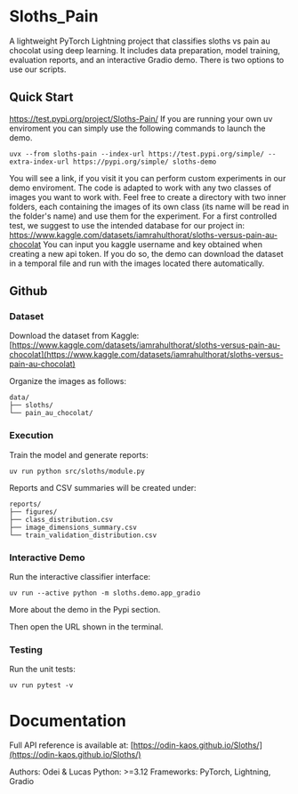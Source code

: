 # Sloths_Pain

A lightweight PyTorch Lightning project that classifies sloths vs pain au chocolat using deep learning. It includes data preparation, model training, evaluation reports, and an interactive Gradio demo.
There is two options to use our scripts.

## Quick Start
https://test.pypi.org/project/Sloths-Pain/
If you are running your own uv enviroment you can simply use the following commands to launch the demo.
```
uvx --from sloths-pain --index-url https://test.pypi.org/simple/ --extra-index-url https://pypi.org/simple/ sloths-demo
```
You will see a link, if you visit it you can perform custom experiments in our demo enviroment.
The code is adapted to work with any two classes of images you want to work with. Feel free to create a directory with two inner folders, each containing the images of its own class (its name will be read in the folder's name) and use them for the experiment.
For a first controlled test, we suggest to use the intended database for our project in:
https://www.kaggle.com/datasets/iamrahulthorat/sloths-versus-pain-au-chocolat
You can input you kaggle username and key obtained when creating a new api token. If you do so, the demo can download the dataset in a temporal file and run with the images located there automatically.

## Github

### Dataset

Download the dataset from Kaggle:
[https://www.kaggle.com/datasets/iamrahulthorat/sloths-versus-pain-au-chocolat](https://www.kaggle.com/datasets/iamrahulthorat/sloths-versus-pain-au-chocolat)

Organize the images as follows:
```
data/
├── sloths/
└── pain_au_chocolat/
```
### Execution

Train the model and generate reports:
```
uv run python src/sloths/module.py
```
Reports and CSV summaries will be created under:
```
reports/
├── figures/
├── class_distribution.csv
├── image_dimensions_summary.csv
└── train_validation_distribution.csv
```
### Interactive Demo

Run the interactive classifier interface:
```
uv run --active python -m sloths.demo.app_gradio
```
More about the demo in the Pypi section.

Then open the URL shown in the terminal.

### Testing
Run the unit tests:
```
uv run pytest -v
```



# Documentation
Full API reference is available at:
[https://odin-kaos.github.io/Sloths/](https://odin-kaos.github.io/Sloths/)

Authors: Odei & Lucas
Python: >=3.12
Frameworks: PyTorch, Lightning, Gradio
